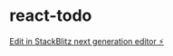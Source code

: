 # react-todo

[Edit in StackBlitz next generation editor ⚡️](https://stackblitz.com/~/github.com/yshashi/react-todo)